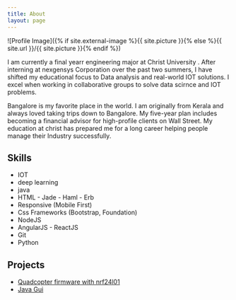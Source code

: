 ```yaml
---
title: About
layout: page
---
```

![Profile Image]({% if site.external-image %}{{ site.picture }}{% else %}{{ site.url }}/{{ site.picture }}{% endif %})

<p>I am currently a final yearr engineering major at Christ University . After interning at nexgensys Corporation over the past two summers, I have shifted my educational focus to Data  analysis and real-world IOT solutions. I excel when working in collaborative groups to solve data scirnce and IOT problems.</p>

<p>Bangalore is my favorite place in the world. I am originally from Kerala and always loved taking trips down to Bangalore. My five-year plan includes becoming a financial advisor for high-profile clients on Wall Street. My education at christ has prepared me for a long career helping people manage their Industry successfully.</p>


<h2>Skills</h2>

<ul class="skill-list">
	<li>IOT</li>
	<li>deep learning</li>
	<li>java</li>
	<li>HTML - Jade - Haml - Erb</li>
	<li>Responsive (Mobile First)</li>
	<li>Css Frameworks (Bootstrap, Foundation)</li>
	<li>NodeJS</li>
	<li>AngularJS - ReactJS</li>
	<li>Git</li>
	<li>Python</li>
</ul>

<h2>Projects</h2>

<ul>
	<li><a href="https://github.com/atheerthn/multiwii-firmware">Quadcopter firmware with nrf24l01</a></li>
	<li><a href="https://github.com/atheerthn/dbmsjava">Java Gui</a></li>
</ul>
